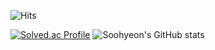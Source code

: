 
![Hits](https://hits.seeyoufarm.com/api/count/incr/badge.svg?url=https%3A%2F%2Fgithub.com%2Fkim-soohyeon&count_bg=%23FFDAC7&title_bg=%23FFADAD&icon=&icon_color=%23E7E7E7&title=hits&edge_flat=false)

[![Solved.ac Profile](http://mazassumnida.wtf/api/v2/generate_badge?boj=sbemjr1)](https://solved.ac/sbemjr1/)
![Soohyeon's GitHub stats](https://github-readme-stats.vercel.app/api?username=kim-soohyeon&show_icons=true&theme=radical)
